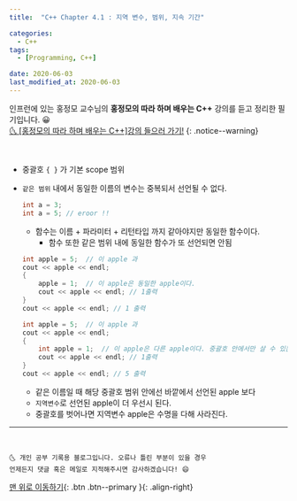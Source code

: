 ```yaml
---
title:  "C++ Chapter 4.1 : 지역 변수, 범위, 지속 기간" 

categories:
  - C++
tags:
  - [Programming, C++]

date: 2020-06-03
last_modified_at: 2020-06-03
---
```


인프런에 있는 홍정모 교수님의 **홍정모의 따라 하며 배우는 C++** 강의를 듣고 정리한 필기입니다. 😀    
[🌜 [홍정모의 따라 하며 배우는 C++]강의 들으러 가기!](https://www.inflearn.com/course/following-c-plus)
{: .notice--warning}

<br>

- 중괄호 `{ }` 가 기본 scope 범위
- `같은 범위` 내에서 동일한 이름의 변수는 중복되서 선언될 수 없다.

    ```cpp
    int a = 3;
    int a = 5; // eroor !!
    ```

    - 함수는 이름 + 파라미터 + 리턴타입 까지 같아야지만 동일한 함수이다.
        - 함수 또한 같은 범위 내에 동일한 함수가 또 선언되면 안됨

    ```cpp
    int apple = 5;  // 이 apple 과 
    cout << apple << endl;
    {
    	apple = 1;  // 이 apple은 동일한 apple이다. 
    	cout << apple << endl; // 1출력
    }
    cout << apple << endl; // 1 출력
    ```

    ```cpp
    int apple = 5;  // 이 apple 과 
    cout << apple << endl;
    {
    	int apple = 1;  // 이 apple은 다른 apple이다. 중괄호 안에서만 살 수 있는 apple
    	cout << apple << endl; // 1출력
    }
    cout << apple << endl; // 5 출력
    ```

    - 같은 이름일 때 해당 중괄호 범위 안에선 바깥에서 선언된 apple 보다
    - `지역변수`로 선언된 apple이 더 우선시 된다.
    - 중괄호를 벗어나면 지역변수 apple은 수명을 다해 사라진다.

***
<br>

    🌜 개인 공부 기록용 블로그입니다. 오류나 틀린 부분이 있을 경우 
    언제든지 댓글 혹은 메일로 지적해주시면 감사하겠습니다! 😄

[맨 위로 이동하기](#){: .btn .btn--primary }{: .align-right}